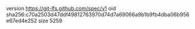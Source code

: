 version https://git-lfs.github.com/spec/v1
oid sha256:c70a2503d47ddf49812763970d74d7a69066a9b1b9fb4dba06b956e67ed4e252
size 5259
